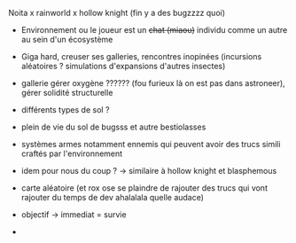 
Noita x rainworld x hollow knight (fin y a des bugzzzz quoi)

- Environnement ou le joueur est un ~~chat (miaou)~~ individu comme un autre au sein d'un écosystème
- Giga hard, creuser ses galleries, rencontres inopinées (incursions aléatoires ? simulations d'expansions d'autres insectes)
- gallerie gérer oxygène ?????? (fou furieux là on est pas dans astroneer), gérer solidité structurelle
- différents types de sol ? 
- plein de vie du sol de bugsss et autre bestiolasses

- systèmes armes notamment ennemis qui peuvent avoir des trucs simili craftés par l'environnement
- idem pour nous du coup ? → similaire à hollow knight et blasphemous 
- carte aléatoire (et rox ose se plaindre de rajouter des trucs qui vont rajouter du temps de dev ahalalala quelle audace)


- objectif → immediat = survie
- 
